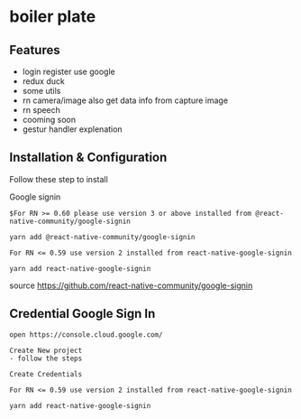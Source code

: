 ﻿# boiler plate

## Features
* login register use google
* redux duck
* some utils
* rn camera/image also get data info from capture image
* rn speech
* cooming soon
* gestur handler explenation

## Installation & Configuration
Follow these step to install

Google signin
```
$For RN >= 0.60 please use version 3 or above installed from @react-native-community/google-signin

yarn add @react-native-community/google-signin

For RN <= 0.59 use version 2 installed from react-native-google-signin

yarn add react-native-google-signin
```
source https://github.com/react-native-community/google-signin


## Credential Google Sign In

```
open https://console.cloud.google.com/

Create New project 
- follow the steps

Create Credentials

For RN <= 0.59 use version 2 installed from react-native-google-signin

yarn add react-native-google-signin
```
